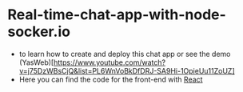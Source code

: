 # Real-time-chat-app-with-node-socker.io

- to learn how to create and deploy this chat app or see the demo (YasWeb)[https://www.youtube.com/watch?v=j75DzWBsCjQ&list=PL6WnVoBkDfDRJ-SA9Hi-1OpieUu11ZoUZ]
- Here you can find the code for the front-end with [React](https://github.com/yassssser/Consuming-the-Real-time-app-with-react-and-socket.io) 
